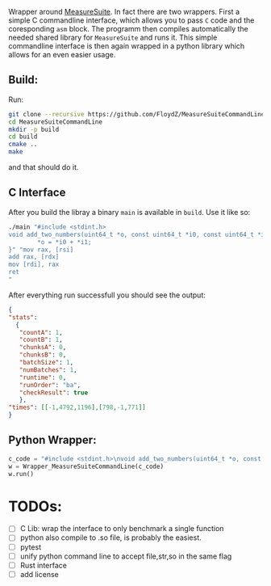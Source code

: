 Wrapper around [MeasureSuite](https://github.com/0xADE1A1DE/MeasureSuite).
In fact there are two wrappers. First a simple C commandline interface, which
allows you to pass `C` code and the coresponding `asm` block. The programm then
compiles automatically the needed shared library for `MeasureSuite` and runs
it. This simple commandline interface is then again wrapped in a python library
which allows for an even easier usage.

Build:
----
Run:
```bash
git clone --recursive https://github.com/FloydZ/MeasureSuiteCommandLine
cd MeasureSuiteCommandLine
mkdir -p build
cd build
cmake ..
make
```
and that should do it.

C Interface
----
After you build the libray a binary `main` is available in `build`. Use it like
so:
```bash
./main "#include <stdint.h>
void add_two_numbers(uint64_t *o, const uint64_t *i0, const uint64_t *i1) { 
        *o = *i0 + *i1;
}" "mov rax, [rsi] 
add rax, [rdx] 
mov [rdi], rax
ret
"
```

After everything run successfull you should see the output:
```json    
{
"stats":
  {
   "countA": 1,
   "countB": 1,
   "chunksA": 0,
   "chunksB": 0,
   "batchSize": 1,
   "numBatches": 1,
   "runtime": 0,
   "runOrder": "ba",
   "checkResult": true
   },
"times": [[-1,4792,1196],[798,-1,771]]
}
```

Python Wrapper:
---

```python
c_code = "#include <stdint.h>\nvoid add_two_numbers(uint64_t *o, const uint64_t *i0, const uint64_t *i1) {\n  *o = *i0 + *i1;\n}\n"
w = Wrapper_MeasureSuiteCommandLine(c_code)
w.run()
```

TODOs:
======
- [ ] C Lib: wrap the interface to only benchmark a single function
- [ ] python also compile to .so file, is probably the easiest.
- [ ] pytest
- [ ] unify python command line to accept file,str,so in the same flag
- [ ] Rust interface
- [ ] add license
